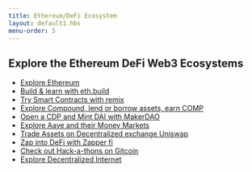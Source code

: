 ```yaml
---
title: Ethereum/DeFi Ecosystem
layout: default1.hbs
menu-order: 5
---
```


## Explore the Ethereum DeFi Web3 Ecosystems

- <a href='https://ethereum.org/'>Explore Ethereum</a>
- <a href='https://eth.build/'>Build & learn with eth.build</a>
- <a href='https://remix.ethereum.org/'>Try Smart Contracts with remix</a>
- <a href='compound.finance'>Explore Compound, lend or borrow assets, earn COMP</a>
- <a href='oasis.app'>Open a CDP and Mint DAI with MakerDAO</a>
- <a href='aave.com'>Explore Aave and their Money Markets</a>
- <a href='uniswap.exchange'>Trade Assets on Decentralized exchange Uniswap</a>
- <a href='zapper.fi'>Zap into DeFi with Zapper fi</a>
- <a href='gitcoin.co'>Check out Hack-a-thons on Gitcoin</a>
- <a href='ipfs.io'>Explore Decentralized Internet</a>





